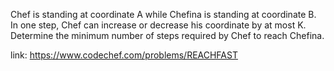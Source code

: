 Chef is standing at coordinate A while Chefina is standing at coordinate B. In one step, Chef can increase or decrease his coordinate by at most K. Determine the minimum number of steps required by Chef to reach Chefina.

link: https://www.codechef.com/problems/REACHFAST